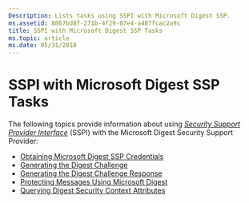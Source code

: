 ```yaml
---
Description: Lists tasks using SSPI with Microsoft Digest SSP.
ms.assetid: 8867bd8f-271b-4f29-87e4-a487fcac2a9c
title: SSPI with Microsoft Digest SSP Tasks
ms.topic: article
ms.date: 05/31/2018
---
```


# SSPI with Microsoft Digest SSP Tasks

The following topics provide information about using [*Security Support Provider Interface*](https://msdn.microsoft.com/en-us/library/ms721625(v=VS.85).aspx) (SSPI) with the Microsoft Digest Security Support Provider:

-   [Obtaining Microsoft Digest SSP Credentials](obtaining-microsoft-digest-ssp-credentials.md)
-   [Generating the Digest Challenge](generating-the-digest-challenge.md)
-   [Generating the Digest Challenge Response](generating-the-digest-challenge-response.md)
-   [Protecting Messages Using Microsoft Digest](protecting-messages-using-microsoft-digest.md)
-   [Querying Digest Security Context Attributes](querying-digest-security-context-attributes.md)

 

 



